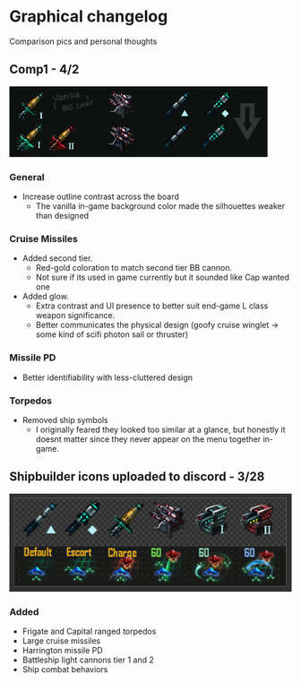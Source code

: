 # Graphical changelog
Comparison pics and personal thoughts

## Comp1 - 4/2
![Comp1 Image](comp1.png)
### General
- Increase outline contrast across the board
    - The vanilla in-game background color made the silhouettes weaker than designed
### Cruise Missiles
- Added second tier.
    - Red-gold coloration to match second tier BB cannon.
    - Not sure if its used in game currently but it sounded like Cap wanted one
- Added glow.
    - Extra contrast and UI presence to better suit end-game L class weapon significance.
    - Better communicates the physical design (goofy cruise winglet -> some kind of scifi photon sail or thruster)
### Missile PD
- Better identifiability with less-cluttered design
### Torpedos
- Removed ship symbols
    - I originally feared they looked too similar at a glance, but honestly it doesnt matter since they never appear on the menu together in-game.

## Shipbuilder icons uploaded to discord - 3/28
![alt text](comp0.png)
### Added
- Frigate and Capital ranged torpedos
- Large cruise missiles
- Harrington missile PD
- Battleship light cannons tier 1 and 2
- Ship combat behaviors

